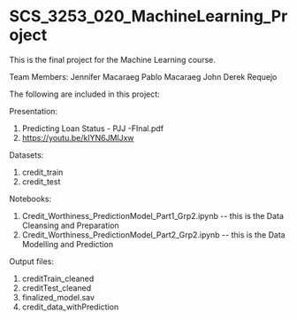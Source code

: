 # SCS_3253_020_MachineLearning_Project
This is the final project for the Machine Learning course.

Team Members:
Jennifer Macaraeg
Pablo Macaraeg
John Derek Requejo

The following are included in this project:

Presentation:

1. Predicting Loan Status - PJJ -FInal.pdf
2. https://youtu.be/kIYN6JMlJxw

Datasets:
1. credit_train
2. credit_test

Notebooks:
1. Credit_Worthiness_PredictionModel_Part1_Grp2.ipynb  -- this is the Data Cleansing and Preparation
2. Credit_Worthiness_PredictionModel_Part2_Grp2.ipynb  -- this is the Data Modelling and Prediction

Output files:

1. creditTrain_cleaned
2. creditTest_cleaned
3. finalized_model.sav
4. credit_data_withPrediction
